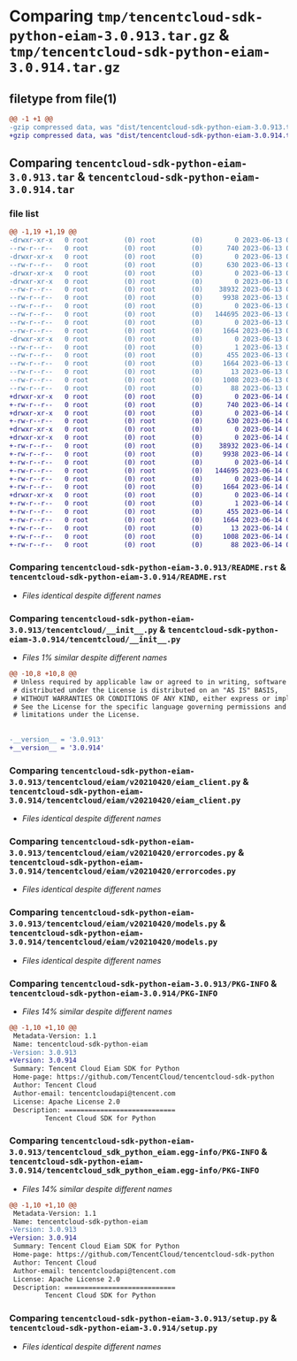 # Comparing `tmp/tencentcloud-sdk-python-eiam-3.0.913.tar.gz` & `tmp/tencentcloud-sdk-python-eiam-3.0.914.tar.gz`

## filetype from file(1)

```diff
@@ -1 +1 @@
-gzip compressed data, was "dist/tencentcloud-sdk-python-eiam-3.0.913.tar", last modified: Tue Jun 13 02:10:55 2023, max compression
+gzip compressed data, was "dist/tencentcloud-sdk-python-eiam-3.0.914.tar", last modified: Wed Jun 14 00:25:53 2023, max compression
```

## Comparing `tencentcloud-sdk-python-eiam-3.0.913.tar` & `tencentcloud-sdk-python-eiam-3.0.914.tar`

### file list

```diff
@@ -1,19 +1,19 @@
-drwxr-xr-x   0 root         (0) root         (0)        0 2023-06-13 02:10:55.000000 tencentcloud-sdk-python-eiam-3.0.913/
--rw-r--r--   0 root         (0) root         (0)      740 2023-06-13 02:10:55.000000 tencentcloud-sdk-python-eiam-3.0.913/README.rst
-drwxr-xr-x   0 root         (0) root         (0)        0 2023-06-13 02:10:55.000000 tencentcloud-sdk-python-eiam-3.0.913/tencentcloud/
--rw-r--r--   0 root         (0) root         (0)      630 2023-06-13 02:10:55.000000 tencentcloud-sdk-python-eiam-3.0.913/tencentcloud/__init__.py
-drwxr-xr-x   0 root         (0) root         (0)        0 2023-06-13 02:10:55.000000 tencentcloud-sdk-python-eiam-3.0.913/tencentcloud/eiam/
-drwxr-xr-x   0 root         (0) root         (0)        0 2023-06-13 02:10:55.000000 tencentcloud-sdk-python-eiam-3.0.913/tencentcloud/eiam/v20210420/
--rw-r--r--   0 root         (0) root         (0)    38932 2023-06-13 02:10:55.000000 tencentcloud-sdk-python-eiam-3.0.913/tencentcloud/eiam/v20210420/eiam_client.py
--rw-r--r--   0 root         (0) root         (0)     9938 2023-06-13 02:10:55.000000 tencentcloud-sdk-python-eiam-3.0.913/tencentcloud/eiam/v20210420/errorcodes.py
--rw-r--r--   0 root         (0) root         (0)        0 2023-06-13 02:10:55.000000 tencentcloud-sdk-python-eiam-3.0.913/tencentcloud/eiam/v20210420/__init__.py
--rw-r--r--   0 root         (0) root         (0)   144695 2023-06-13 02:10:55.000000 tencentcloud-sdk-python-eiam-3.0.913/tencentcloud/eiam/v20210420/models.py
--rw-r--r--   0 root         (0) root         (0)        0 2023-06-13 02:10:55.000000 tencentcloud-sdk-python-eiam-3.0.913/tencentcloud/eiam/__init__.py
--rw-r--r--   0 root         (0) root         (0)     1664 2023-06-13 02:10:55.000000 tencentcloud-sdk-python-eiam-3.0.913/PKG-INFO
-drwxr-xr-x   0 root         (0) root         (0)        0 2023-06-13 02:10:55.000000 tencentcloud-sdk-python-eiam-3.0.913/tencentcloud_sdk_python_eiam.egg-info/
--rw-r--r--   0 root         (0) root         (0)        1 2023-06-13 02:10:55.000000 tencentcloud-sdk-python-eiam-3.0.913/tencentcloud_sdk_python_eiam.egg-info/dependency_links.txt
--rw-r--r--   0 root         (0) root         (0)      455 2023-06-13 02:10:55.000000 tencentcloud-sdk-python-eiam-3.0.913/tencentcloud_sdk_python_eiam.egg-info/SOURCES.txt
--rw-r--r--   0 root         (0) root         (0)     1664 2023-06-13 02:10:55.000000 tencentcloud-sdk-python-eiam-3.0.913/tencentcloud_sdk_python_eiam.egg-info/PKG-INFO
--rw-r--r--   0 root         (0) root         (0)       13 2023-06-13 02:10:55.000000 tencentcloud-sdk-python-eiam-3.0.913/tencentcloud_sdk_python_eiam.egg-info/top_level.txt
--rw-r--r--   0 root         (0) root         (0)     1008 2023-06-13 02:10:55.000000 tencentcloud-sdk-python-eiam-3.0.913/setup.py
--rw-r--r--   0 root         (0) root         (0)       88 2023-06-13 02:10:55.000000 tencentcloud-sdk-python-eiam-3.0.913/setup.cfg
+drwxr-xr-x   0 root         (0) root         (0)        0 2023-06-14 00:25:53.000000 tencentcloud-sdk-python-eiam-3.0.914/
+-rw-r--r--   0 root         (0) root         (0)      740 2023-06-14 00:25:53.000000 tencentcloud-sdk-python-eiam-3.0.914/README.rst
+drwxr-xr-x   0 root         (0) root         (0)        0 2023-06-14 00:25:53.000000 tencentcloud-sdk-python-eiam-3.0.914/tencentcloud/
+-rw-r--r--   0 root         (0) root         (0)      630 2023-06-14 00:25:53.000000 tencentcloud-sdk-python-eiam-3.0.914/tencentcloud/__init__.py
+drwxr-xr-x   0 root         (0) root         (0)        0 2023-06-14 00:25:53.000000 tencentcloud-sdk-python-eiam-3.0.914/tencentcloud/eiam/
+drwxr-xr-x   0 root         (0) root         (0)        0 2023-06-14 00:25:53.000000 tencentcloud-sdk-python-eiam-3.0.914/tencentcloud/eiam/v20210420/
+-rw-r--r--   0 root         (0) root         (0)    38932 2023-06-14 00:25:53.000000 tencentcloud-sdk-python-eiam-3.0.914/tencentcloud/eiam/v20210420/eiam_client.py
+-rw-r--r--   0 root         (0) root         (0)     9938 2023-06-14 00:25:53.000000 tencentcloud-sdk-python-eiam-3.0.914/tencentcloud/eiam/v20210420/errorcodes.py
+-rw-r--r--   0 root         (0) root         (0)        0 2023-06-14 00:25:53.000000 tencentcloud-sdk-python-eiam-3.0.914/tencentcloud/eiam/v20210420/__init__.py
+-rw-r--r--   0 root         (0) root         (0)   144695 2023-06-14 00:25:53.000000 tencentcloud-sdk-python-eiam-3.0.914/tencentcloud/eiam/v20210420/models.py
+-rw-r--r--   0 root         (0) root         (0)        0 2023-06-14 00:25:53.000000 tencentcloud-sdk-python-eiam-3.0.914/tencentcloud/eiam/__init__.py
+-rw-r--r--   0 root         (0) root         (0)     1664 2023-06-14 00:25:53.000000 tencentcloud-sdk-python-eiam-3.0.914/PKG-INFO
+drwxr-xr-x   0 root         (0) root         (0)        0 2023-06-14 00:25:53.000000 tencentcloud-sdk-python-eiam-3.0.914/tencentcloud_sdk_python_eiam.egg-info/
+-rw-r--r--   0 root         (0) root         (0)        1 2023-06-14 00:25:53.000000 tencentcloud-sdk-python-eiam-3.0.914/tencentcloud_sdk_python_eiam.egg-info/dependency_links.txt
+-rw-r--r--   0 root         (0) root         (0)      455 2023-06-14 00:25:53.000000 tencentcloud-sdk-python-eiam-3.0.914/tencentcloud_sdk_python_eiam.egg-info/SOURCES.txt
+-rw-r--r--   0 root         (0) root         (0)     1664 2023-06-14 00:25:53.000000 tencentcloud-sdk-python-eiam-3.0.914/tencentcloud_sdk_python_eiam.egg-info/PKG-INFO
+-rw-r--r--   0 root         (0) root         (0)       13 2023-06-14 00:25:53.000000 tencentcloud-sdk-python-eiam-3.0.914/tencentcloud_sdk_python_eiam.egg-info/top_level.txt
+-rw-r--r--   0 root         (0) root         (0)     1008 2023-06-14 00:25:53.000000 tencentcloud-sdk-python-eiam-3.0.914/setup.py
+-rw-r--r--   0 root         (0) root         (0)       88 2023-06-14 00:25:53.000000 tencentcloud-sdk-python-eiam-3.0.914/setup.cfg
```

### Comparing `tencentcloud-sdk-python-eiam-3.0.913/README.rst` & `tencentcloud-sdk-python-eiam-3.0.914/README.rst`

 * *Files identical despite different names*

### Comparing `tencentcloud-sdk-python-eiam-3.0.913/tencentcloud/__init__.py` & `tencentcloud-sdk-python-eiam-3.0.914/tencentcloud/__init__.py`

 * *Files 1% similar despite different names*

```diff
@@ -10,8 +10,8 @@
 # Unless required by applicable law or agreed to in writing, software
 # distributed under the License is distributed on an "AS IS" BASIS,
 # WITHOUT WARRANTIES OR CONDITIONS OF ANY KIND, either express or implied.
 # See the License for the specific language governing permissions and
 # limitations under the License.
 
 
-__version__ = '3.0.913'
+__version__ = '3.0.914'
```

### Comparing `tencentcloud-sdk-python-eiam-3.0.913/tencentcloud/eiam/v20210420/eiam_client.py` & `tencentcloud-sdk-python-eiam-3.0.914/tencentcloud/eiam/v20210420/eiam_client.py`

 * *Files identical despite different names*

### Comparing `tencentcloud-sdk-python-eiam-3.0.913/tencentcloud/eiam/v20210420/errorcodes.py` & `tencentcloud-sdk-python-eiam-3.0.914/tencentcloud/eiam/v20210420/errorcodes.py`

 * *Files identical despite different names*

### Comparing `tencentcloud-sdk-python-eiam-3.0.913/tencentcloud/eiam/v20210420/models.py` & `tencentcloud-sdk-python-eiam-3.0.914/tencentcloud/eiam/v20210420/models.py`

 * *Files identical despite different names*

### Comparing `tencentcloud-sdk-python-eiam-3.0.913/PKG-INFO` & `tencentcloud-sdk-python-eiam-3.0.914/PKG-INFO`

 * *Files 14% similar despite different names*

```diff
@@ -1,10 +1,10 @@
 Metadata-Version: 1.1
 Name: tencentcloud-sdk-python-eiam
-Version: 3.0.913
+Version: 3.0.914
 Summary: Tencent Cloud Eiam SDK for Python
 Home-page: https://github.com/TencentCloud/tencentcloud-sdk-python
 Author: Tencent Cloud
 Author-email: tencentcloudapi@tencent.com
 License: Apache License 2.0
 Description: ============================
         Tencent Cloud SDK for Python
```

### Comparing `tencentcloud-sdk-python-eiam-3.0.913/tencentcloud_sdk_python_eiam.egg-info/PKG-INFO` & `tencentcloud-sdk-python-eiam-3.0.914/tencentcloud_sdk_python_eiam.egg-info/PKG-INFO`

 * *Files 14% similar despite different names*

```diff
@@ -1,10 +1,10 @@
 Metadata-Version: 1.1
 Name: tencentcloud-sdk-python-eiam
-Version: 3.0.913
+Version: 3.0.914
 Summary: Tencent Cloud Eiam SDK for Python
 Home-page: https://github.com/TencentCloud/tencentcloud-sdk-python
 Author: Tencent Cloud
 Author-email: tencentcloudapi@tencent.com
 License: Apache License 2.0
 Description: ============================
         Tencent Cloud SDK for Python
```

### Comparing `tencentcloud-sdk-python-eiam-3.0.913/setup.py` & `tencentcloud-sdk-python-eiam-3.0.914/setup.py`

 * *Files identical despite different names*

